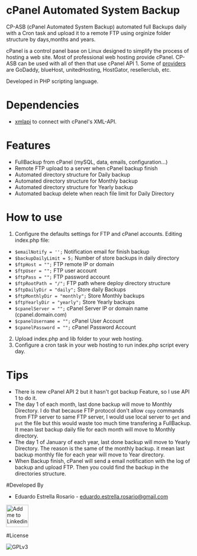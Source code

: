 # cPanel Automated System Backup

CP-ASB (cPanel Automated System Backup) automated full Backups daily with a Cron task and upload it to a remote FTP using orginize folder structure by days,months and years. 

cPanel is a control panel base on Linux designed to simplify the process of hosting a web site. Most of professional web hosting provide cPanel. CP-ASB can be used with all of then that use cPanel API 1. Some of [providers](http://cpanel.net/hosting-providers/hosting-provider-showcase/) are GoDaddy, blueHost, unitedHosting, HostGator, resellerclub, etc. 

Developed in PHP scripting language.

# Dependencies

- [xmlapi](https://github.com/CpanelInc/xmlapi-php) to connect with cPanel's XML-API.

# Features

- FullBackup from cPanel (mySQL, data, emails, configuration...)
- Remote FTP upload to a server when cPanel backup finish
- Automated directory structure for Daily backup 
- Automated directory structure for Monthly backup
- Automated directory structure for Yearly backup
- Automated backup delete when reach file limit for Daily Directory

# How to use

1. Configure the defaults settings for FTP and cPanel accounts. Editing index.php file:
  - ```$emailNotify = '';```   Notification email for finish backup
  - ```$backupDailyLimit = 5;``` Number of store backups in daily directory
  - ```$ftpHost = "";``` FTP remote IP or domain
  - ```$ftpUser = "";``` FTP user account
  - ```$ftpPass = "";``` FTP password account
  - ```$ftpRootPath = "/";``` FTP path where deploy directory structure
  - ```$ftpDailyDir = "daily";``` Store daily Backups
  - ```$ftpMonthlyDir = "monthly";``` Store Monthly backups
  - ```$ftpYearlyDir = "yearly";``` Store Yearly backups
  - ```$cpanelServer = "";``` cPanel Server IP or domain name (cpanel.domain.com)
  - ```$cpanelUsername = "";``` cPanel User Account
  - ```$cpanelPassword = "";``` cPanel Password Account

2. Upload index.php and lib folder to your web hosting.
3. Configure a cron task in your web hosting to run index.php script every day.

# Tips

- There is new cPanel API 2 but it hasn't got backup Feature, so I use API 1 to do it.
- The day 1 of each month, last done backup will move to Monthly Directory. I do that because FTP protocol don't allow ```copy``` commands from FTP server to same FTP server, I would use local server to ```get``` and ```put``` the file but this would waste too much time transfering a FullBackup. It mean last backup daily file for each month will move to Monthly directory.
- The day 1 of January of each year, last done backup will move to Yearly Directory. The reason is the same of the monthly backup. it mean last backup monthly file for each year will move to Year directory.
- When Backup finish, cPanel will send a email notification with the log of backup and upload FTP. Then you could find the backup in the directories structure.

#Developed By 

* Eduardo Estrella Rosario - <eduardo.estrella.rosario@gmail.com>

<a href="https://www.linkedin.com/in/eduardoestrella">
  <img alt="Add me to Linkedin" src="https://image.freepik.com/iconos-gratis/boton-del-logotipo-linkedin_318-84979.png" height="60" width="60"/>
</a>


#License

![GPLv3](https://upload.wikimedia.org/wikipedia/commons/thumb/9/93/GPLv3_Logo.svg/200px-GPLv3_Logo.svg.png)
